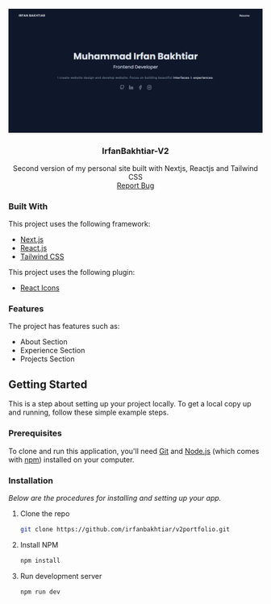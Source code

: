 <!-- PROJECT LOGO -->
<br />
<div align="center">
  <a href="https://github.com/irfanbakhtiar/larawind-portfolio">
    <img src="public/assets/img/demo.png" alt="Demo">
  </a>

  <h3 align="center">IrfanBakhtiar-V2</h3>

  <p align="center">
    Second version of my personal site built with Nextjs, Reactjs and Tailwind CSS
    <br />
    <a href="https://github.com/irfanbakhtiar/v2portfolio/issues">Report Bug</a>
<!--     ·
    <a href="https://github.com/irfanbakhtiar/v2portfolio/issue">Request Feature</a> -->
  </p>
</div>

### Built With

This project uses the following framework:

- <a href="https://www.nextjs.org">Next.js</a>
- <a href="https://www.react.dev">React.js</a>
- <a href="https://www.tailwindcss.com">Tailwind CSS</a>

This project uses the following plugin:

- <a href="https://github.com/basecamp/trix">React Icons</a>

<!-- FEATURES -->

### Features

The project has features such as:

- About Section
- Experience Section
- Projects Section

<!-- GETTING STARTED -->

## Getting Started

This is a step about setting up your project locally. To get a local copy up and running, follow these simple example steps.

### Prerequisites

To clone and run this application, you'll need [Git](https://git-scm.com) and [Node.js](https://nodejs.org/en/download/) (which comes with [npm](http://npmjs.com)) installed on your computer.

### Installation

_Below are the procedures for installing and setting up your app._

1. Clone the repo
   ```sh
   git clone https://github.com/irfanbakhtiar/v2portfolio.git
   ```
2. Install NPM
   ```sh
   npm install
   ```
3. Run development server
   ```sh
   npm run dev
   ```
